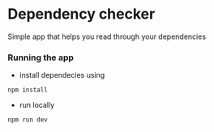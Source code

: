 # Dependency checker

Simple app that helps you read through your dependencies

### Running the app


- install dependecies using
```
npm install

```
- run locally
```
npm run dev

```

